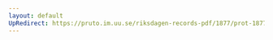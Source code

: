 ```yaml
---
layout: default
UpRedirect: https://pruto.im.uu.se/riksdagen-records-pdf/1877/prot-1877--fk--003/prot-1877--fk--003_018.pdf
---
```

